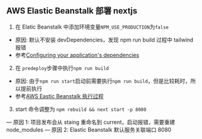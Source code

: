 ## AWS Elastic Beanstalk 部署 nextjs

1. 在 Elatic Beanstalk 中添加环境变量`NPM_USE_PRODUCTION`为`false`

- 原因: 默认不安装 devDependencies，发现 npm run build 过程中 tailwind 报错
- 参考[Configuring your application's dependencies
  ](https://docs.aws.amazon.com/elasticbeanstalk/latest/dg/nodejs-platform-dependencies.html)

2. 在 `predeploy`步骤中执行`npm run build`

- 原因: 由于`npm run start`启动前需要执行`npm run build`，但是比较耗时，所以提前执行
- 参考[AWS Eastic Beanstalk 执行过程](https://docs.aws.amazon.com/elasticbeanstalk/latest/dg/platforms-linux-extend.html)

3. start 命令调整为 `npm rebuild && next start -p 8080`

— 原因 1: 项目发布会从 staing 重命名到 current，启动报错，需要重建 node_modules
— 原因 2: Elastic Beanstalk 默认服务关联端口 8080
